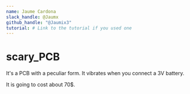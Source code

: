 ```yaml
---
name: Jaume Cardona
slack_handle: @Jaumx
github_handle: "@Jaumix3"
tutorial: # Link to the tutorial if you used one
---
```


# scary_PCB

It's a PCB with a peculiar form. It vibrates when you connect a 3V battery.

<!-- How much is it going to cost? -->
It is going to cost about 70$.
